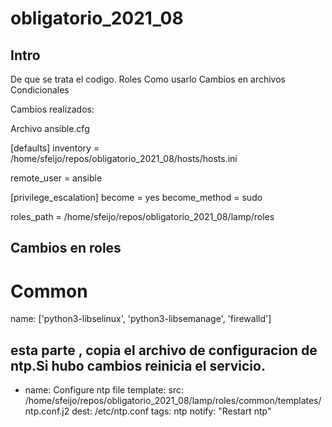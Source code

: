 # obligatorio_2021_08

## Intro 

De que se trata el codigo.
Roles
Como usarlo
Cambios en archivos
Condicionales



Cambios realizados:

Archivo ansible.cfg

[defaults]
inventory       = /home/sfeijo/repos/obligatorio_2021_08/hosts/hosts.ini

remote_user = ansible

[privilege_escalation]
become = yes
become_method = sudo

roles_path = /home/sfeijo/repos/obligatorio_2021_08/lamp/roles


## Cambios en roles

# Common

name: ['python3-libselinux', 'python3-libsemanage', 'firewalld']

## esta parte , copia el archivo de configuracion de ntp.Si hubo cambios reinicia el servicio.
- name: Configure ntp file
  template: 
    src: /home/sfeijo/repos/obligatorio_2021_08/lamp/roles/common/templates/ntp.conf.j2 
    dest: /etc/ntp.conf
  tags: ntp
  notify: "Restart ntp"

